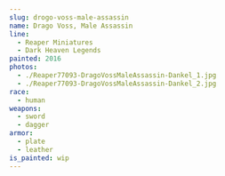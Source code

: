 ```yaml
---
slug: drogo-voss-male-assassin
name: Drago Voss, Male Assassin
line:
  - Reaper Miniatures
  - Dark Heaven Legends
painted: 2016
photos:
  - ./Reaper77093-DragoVossMaleAssassin-Dankel_1.jpg
  - ./Reaper77093-DragoVossMaleAssassin-Dankel_2.jpg
race:
  - human
weapons:
  - sword
  - dagger
armor:
  - plate
  - leather
is_painted: wip
---
```

